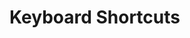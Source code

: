 # Keyboard Shortcuts

<lively-script><script>
async function extractShortCuts(url){
  const content = await fetch(url).then(r => r.text());
  return <table>{...
    content.split("\n")
      .filter(ea => ea.match(/#KeyboardShortcut/))
      .map(ea => {
        const line = ea.replace(/.*#KeyboardShortcut /,"");
        const separatorIndex = line.indexOf(' ');
        const shortcut = line.substr(0, separatorIndex);
        const description = line.substr(separatorIndex + 1);
        return <tr>
          <td style="font-weight: bold">{shortcut}</td>
          <td>{description}</td>
        </tr>;
      })
  }</table>;
}

const result = <div>
  <h2>Global Shortcuts</h2>
  {extractShortCuts(lively4url + "/src/client/keys.js")}
  <h2>Code Mirror Shortcuts</h2>
  {extractShortCuts(lively4url + "/src/components/widgets/lively-code-mirror.js")}
  <h2>Module Specific Shortcuts</h2>
  <h2>Vivide Step Editor Shortcuts</h2>
  {extractShortCuts(lively4url + "/src/client/vivide/components/vivide-step-editor.js")}
  <h2>Expose Shortcuts</h2>
  {extractShortCuts(lively4url + "/src/client/expose.js")}
  <h2>Graffle Shortcuts</h2>
  {extractShortCuts(lively4url + "/src/client/graffle.js")}
</div>;

result
</script><lively-script>